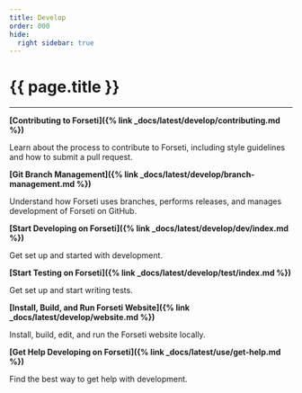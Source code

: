```yaml
---
title: Develop
order: 000
hide:
  right sidebar: true
---
```


# {{ page.title }}

---

**[Contributing to Forseti]({% link _docs/latest/develop/contributing.md %})**

Learn about the process to contribute to Forseti, including style guidelines and how to submit
a pull request.

**[Git Branch Management]({% link _docs/latest/develop/branch-management.md %})**

Understand how Forseti uses branches, performs releases, and manages development of Forseti on
GitHub.

**[Start Developing on Forseti]({% link _docs/latest/develop/dev/index.md %})**

Get set up and started with development.

**[Start Testing on Forseti]({% link _docs/latest/develop/test/index.md %})**

Get set up and start writing tests.

**[Install, Build, and Run Forseti Website]({% link _docs/latest/develop/website.md %})**

Install, build, edit, and run the Forseti website locally.

**[Get Help Developing on Forseti]({% link _docs/latest/use/get-help.md %})**

Find the best way to get help with development.
